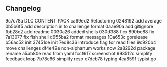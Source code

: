 ## Changelog

9c7c78a DLC CONTENT PACK
ca69ed2 Refactoring
0248192 add average
0b5b6f5 add description in to challenge format
0aae90a add gitignore
fbb28c2 add readme
0030a26 added shells
030d388 ficx
890be88 fix
7a13077 fix fish shell
d655ba2 format messages
10a653c gorelease
b56ac52 init
37451ce init
7ed8c36 introduce flag for read files
9c920b4 move challenges
df4e42e non-alphanum works now
2a8292d package rename
a5ab80e read from yaml
fccf617 screenshot
993512c simplify feedback loop
7b78c66 simplify resp
e7dcb78 typing
4ea8591 typist.go
